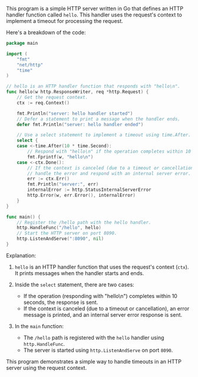 This program is a simple HTTP server written in Go that defines an HTTP handler function called `hello`. This handler uses the request's context to implement a timeout for processing the request.

Here's a breakdown of the code:

```go
package main

import (
	"fmt"
	"net/http"
	"time"
)

// hello is an HTTP handler function that responds with "hello\n".
func hello(w http.ResponseWriter, req *http.Request) {
	// Get the request context.
	ctx := req.Context()

	fmt.Println("server: hello handler started")
	// Defer a statement to print a message when the handler ends.
	defer fmt.Println("server: hello handler ended")

	// Use a select statement to implement a timeout using time.After.
	select {
	case <-time.After(10 * time.Second):
		// Respond with "hello\n" if the operation completes within 10 seconds.
		fmt.Fprintf(w, "hello\n")
	case <-ctx.Done():
		// If the context is canceled (due to a timeout or cancellation),
		// handle the error and respond with an internal server error.
		err := ctx.Err()
		fmt.Println("server:", err)
		internalError := http.StatusInternalServerError
		http.Error(w, err.Error(), internalError)
	}
}

func main() {
	// Register the /hello path with the hello handler.
	http.HandleFunc("/hello", hello)
	// Start the HTTP server on port 8090.
	http.ListenAndServe(":8090", nil)
}
```

Explanation:

1. `hello` is an HTTP handler function that uses the request's context (`ctx`). It prints messages when the handler starts and ends.

2. Inside the `select` statement, there are two cases:
   - If the operation (responding with "hello\n") completes within 10 seconds, the response is sent.
   - If the context is canceled (due to a timeout or cancellation), an error message is printed, and an internal server error response is sent.

3. In the `main` function:
   - The `/hello` path is registered with the `hello` handler using `http.HandleFunc`.
   - The server is started using `http.ListenAndServe` on port `8090`.

This program demonstrates a simple way to handle timeouts in an HTTP server using the request context.